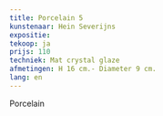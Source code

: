 ```yaml
---
title: Porcelain 5
kunstenaar: Hein Severijns
expositie: 
tekoop: ja
prijs: 110
techniek: Mat crystal glaze
afmetingen: H 16 cm.- Diameter 9 cm.
lang: en
---
```


Porcelain